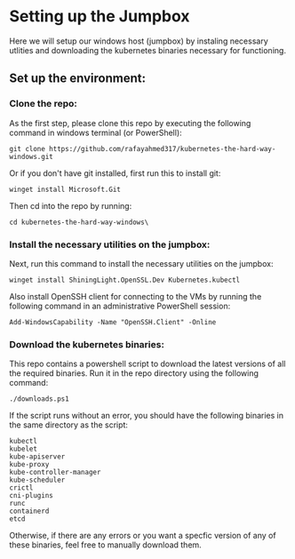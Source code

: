 # Setting up the Jumpbox

Here we will setup our windows host (jumpbox) by instaling necessary utlities and downloading the kubernetes binaries necessary for functioning.

## Set up the environment:

### Clone the repo:

As the first step, please clone this repo by executing the following command in windows terminal (or PowerShell):

```
git clone https://github.com/rafayahmed317/kubernetes-the-hard-way-windows.git
```

Or if you don't have git installed, first run this to install git:

```
winget install Microsoft.Git
```

Then cd into the repo by running:

```
cd kubernetes-the-hard-way-windows\
```

### Install the necessary utilities on the jumpbox:

Next, run this command to install the necessary utilities on the jumpbox:

```
winget install ShiningLight.OpenSSL.Dev Kubernetes.kubectl
```

Also install OpenSSH client for connecting to the VMs by running the following command in an administrative PowerShell session:

```
Add-WindowsCapability -Name "OpenSSH.Client" -Online
```


### Download the kubernetes binaries:

This repo contains a powershell script to download the latest versions of all the required binaries. Run it in the repo directory using the following command:

```
./downloads.ps1
```

If the script runs without an error, you should have the following binaries in the same directory as the script:

```
kubectl
kubelet
kube-apiserver
kube-proxy
kube-controller-manager
kube-scheduler
crictl
cni-plugins
runc
containerd
etcd
```

Otherwise, if there are any errors or you want a specfic version of any of these binaries, feel free to manually download them.
